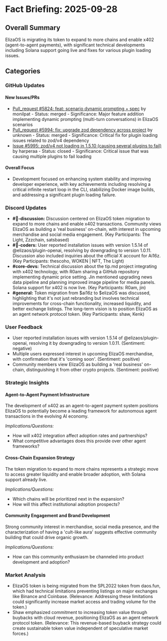 # Fact Briefing: 2025-09-28

## Overall Summary
ElizaOS is migrating its token to expand to more chains and enable x402 (agent-to-agent payments), with significant technical developments including Solana support going live and fixes for various plugin loading issues.

## Categories

### GitHub Updates

#### New Issues/PRs
- [Pull_request #5824: feat: scenario dynamic prompting + spec](https://github.com/elizaos/eliza/pull/5824) by monilpat - Status: merged - Significance: Major feature addition implementing dynamic prompting (multi-turn conversations) in ElizaOS scenarios
- [Pull_request #5994: fix: upgrade zod dependency across project](https://github.com/elizaos/eliza/pull/5994) by unknown - Status: merged - Significance: Critical fix for plugin loading issues related to zod/v4 dependency
- [Issue #5995: zod/v4 not loading in 1.5.10 (causing several plugins to fail)](https://github.com/elizaos/eliza/issues/5995) by harperaa - Status: closed - Significance: Critical issue that was causing multiple plugins to fail loading

#### Overall Focus
- Development focused on enhancing system stability and improving developer experience, with key achievements including resolving a critical infinite restart loop in the CLI, stabilizing Docker image builds, and addressing a significant plugin loading failure.

### Discord Updates
- **#💬-discussion:** Discussion centered on ElizaOS token migration to expand to more chains and enable x402 transactions. Community views ElizaOS as building a 'real business' on-chain, with interest in upcoming merchandise and social media engagement. (Key Participants: The Light, Zzzchain, satsbased)
- **#💬-coders:** User reported installation issues with version 1.5.14 of @elizaos/plugin-openai, resolving by downgrading to version 1.0.11. Discussion also included inquiries about the official X account for Ai16z. (Key Participants: thescoho, WOKEN | NFT, The Light)
- **#core-devs:** Technical discussion about the tip.md project integrating with x402 technology, with R0am sharing a GitHub repository implementing dynamic price setting. Jin mentioned upgrading news data pipeline and planning improved image pipeline for media panels. Solana support for x402 is now live. (Key Participants: R0am, jin)
- **#general:** Token migration from $ai16z to $elizaOS was discussed, highlighting that it's not just rebranding but involves technical improvements for cross-chain functionality, increased liquidity, and better exchange listings. The long-term vision is to position ElizaOS as an agent network protocol token. (Key Participants: shaw, Kenk)

### User Feedback
- User reported installation issues with version 1.5.14 of @elizaos/plugin-openai, resolving it by downgrading to version 1.0.11. (Sentiment: negative)
- Multiple users expressed interest in upcoming ElizaOS merchandise, with confirmation that it's 'coming soon'. (Sentiment: positive)
- Community members view ElizaOS as building a 'real business' on-chain, distinguishing it from other crypto projects. (Sentiment: positive)

### Strategic Insights

#### Agent-to-Agent Payment Infrastructure
The development of x402 as an agent-to-agent payment system positions ElizaOS to potentially become a leading framework for autonomous agent transactions in the evolving AI economy.

*Implications/Questions:*
  - How will x402 integration affect adoption rates and partnerships?
  - What competitive advantages does this provide over other agent frameworks?

#### Cross-Chain Expansion Strategy
The token migration to expand to more chains represents a strategic move to access greater liquidity and enable broader adoption, with Solana support already live.

*Implications/Questions:*
  - Which chains will be prioritized next in the expansion?
  - How will this affect institutional adoption prospects?

#### Community Engagement and Brand Development
Strong community interest in merchandise, social media presence, and the characterization of having a 'cult-like aura' suggests effective community building that could drive organic growth.

*Implications/Questions:*
  - How can this community enthusiasm be channeled into product development and adoption?

### Market Analysis
- ElizaOS token is being migrated from the SPL2022 token from daos.fun, which had technical limitations preventing listings on major exchanges like Binance and Coinbase. (Relevance: Addressing these limitations could significantly increase market access and trading volume for the token.)
- Shaw emphasized commitment to increasing token value through buybacks with cloud revenue, positioning ElizaOS as an agent network protocol token. (Relevance: This revenue-based buyback strategy could create sustainable token value independent of speculative market forces.)